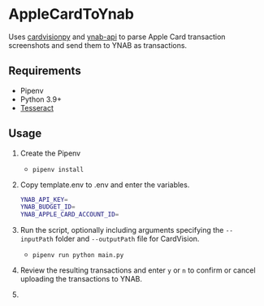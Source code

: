 # AppleCardToYnab

Uses [cardvisionpy](https://github.com/afwolfe/cardvisionpy) and [ynab-api](https://github.com/dmlerner/ynab-api) to parse Apple Card transaction screenshots and send them to YNAB as transactions.

## Requirements

* Pipenv
* Python 3.9+
* [Tesseract](https://github.com/tesseract-ocr/tesseract)

## Usage

1. Create the Pipenv
    * `pipenv install`
2. Copy template.env to .env and enter the variables.

    ```bash
    YNAB_API_KEY=
    YNAB_BUDGET_ID=
    YNAB_APPLE_CARD_ACCOUNT_ID=
    ```

3. Run the script, optionally including arguments specifying the `--inputPath` folder and `--outputPath` file for CardVision.
   * `pipenv run python main.py`
4. Review the resulting transactions and enter `y` or `n` to confirm or cancel uploading the transactions to YNAB.
5. 
